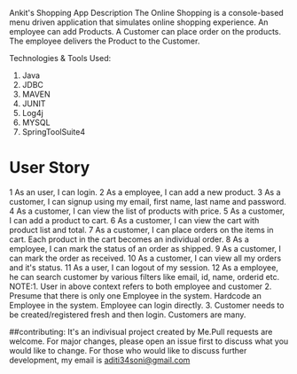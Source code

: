 Ankit's Shopping App
Description
The Online Shopping is a console-based menu driven application that simulates online shopping experience. An employee can add Products. A Customer can place order on the products. The employee delivers the Product to the Customer.

Technologies & Tools Used:
1. Java
2. JDBC
3. MAVEN
4. JUNIT
5. Log4j
6. MYSQL
7. SpringToolSuite4

#	User Story
1	As an user, I can login.
2	As a employee, I can add a new product.
3	As a customer, I can signup using my email, first name, last name and password.
4	As a customer, I can view the list of products with price.
5	As a customer, I can add a product to cart.
6	As a customer, I can view the cart with product list and total.
7	As a customer, I can place orders on the items in cart. Each product in the cart becomes an individual order.
8	As a employee, I can mark the status of an order as shipped.
9	As a customer, I can mark the order as received.
10	As a customer, I can view all my orders and it's status.
11	As a user, I can logout of my session.
12	As a employee, he can search customer by various filters like email, id, name, orderid etc.
NOTE:1. User in above context refers to both employee and customer 2. Presume that there is only one Employee in the system. Hardcode an Employee in the system. Employee can login directly. 3. Customer needs to be created/registered fresh and then login. Customers are many.

##contributing:
It's an indivisual project created by Me.Pull requests are welcome. For major changes, please open an issue first to discuss what you would like to change. For those who would like to discuss further development, my email is aditi34soni@gmail.com
